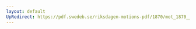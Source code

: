 ```yaml
---
layout: default
UpRedirect: https://pdf.swedeb.se/riksdagen-motions-pdf/1870/mot_1870__fk__00025/mot_1870__fk__00025_001.pdf
---
```

